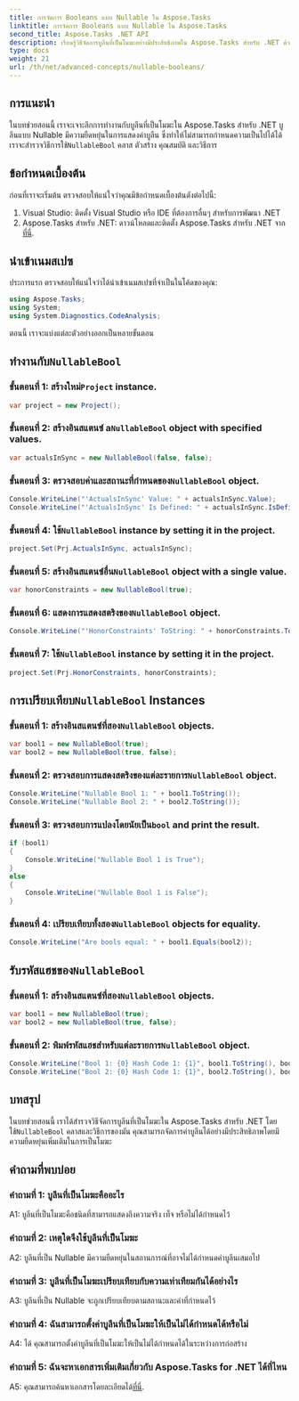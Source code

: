 ```yaml
---
title: การจัดการ Booleans แบบ Nullable ใน Aspose.Tasks
linktitle: การจัดการ Booleans แบบ Nullable ใน Aspose.Tasks
second_title: Aspose.Tasks .NET API
description: เรียนรู้วิธีจัดการบูลีนที่เป็นโมฆะอย่างมีประสิทธิภาพใน Aspose.Tasks สำหรับ .NET ด้วยบทช่วยสอนที่ครอบคลุมนี้ ฝึกฝนการใช้งานคลาส `NullableBool` และปรับปรุงการพัฒนา .NET ของคุณ
type: docs
weight: 21
url: /th/net/advanced-concepts/nullable-booleans/
---
```

## การแนะนำ

 ในบทช่วยสอนนี้ เราจะเจาะลึกการทำงานกับบูลีนที่เป็นโมฆะใน Aspose.Tasks สำหรับ .NET บูลีนแบบ Nullable มีความยืดหยุ่นในการแสดงค่าบูลีน ซึ่งทำให้ไม่สามารถกำหนดความเป็นไปได้ได้ เราจะสำรวจวิธีการใช้`NullableBool` คลาส ตัวสร้าง คุณสมบัติ และวิธีการ

## ข้อกำหนดเบื้องต้น

ก่อนที่เราจะเริ่มต้น ตรวจสอบให้แน่ใจว่าคุณมีข้อกำหนดเบื้องต้นดังต่อไปนี้:

1. Visual Studio: ติดตั้ง Visual Studio หรือ IDE ที่ต้องการอื่นๆ สำหรับการพัฒนา .NET
2.  Aspose.Tasks สำหรับ .NET: ดาวน์โหลดและติดตั้ง Aspose.Tasks สำหรับ .NET จาก[ที่นี่](https://releases.aspose.com/tasks/net/).

## นำเข้าเนมสเปซ

ประการแรก ตรวจสอบให้แน่ใจว่าได้นำเข้าเนมสเปซที่จำเป็นในโค้ดของคุณ:

```csharp
using Aspose.Tasks;
using System;
using System.Diagnostics.CodeAnalysis;


```

ตอนนี้ เราจะแบ่งแต่ละตัวอย่างออกเป็นหลายขั้นตอน

##  ทำงานกับ`NullableBool`

###  ขั้นตอนที่ 1: สร้างใหม่`Project` instance.

```csharp
var project = new Project();
```

###  ขั้นตอนที่ 2: สร้างอินสแตนซ์ a`NullableBool` object with specified values.

```csharp
var actualsInSync = new NullableBool(false, false);
```

###  ขั้นตอนที่ 3: ตรวจสอบค่าและสถานะที่กำหนดของ`NullableBool` object.

```csharp
Console.WriteLine("'ActualsInSync' Value: " + actualsInSync.Value);
Console.WriteLine("'ActualsInSync' Is Defined: " + actualsInSync.IsDefined);
```

###  ขั้นตอนที่ 4: ใช้`NullableBool` instance by setting it in the project.

```csharp
project.Set(Prj.ActualsInSync, actualsInSync);
```

###  ขั้นตอนที่ 5: สร้างอินสแตนซ์อื่น`NullableBool` object with a single value.

```csharp
var honorConstraints = new NullableBool(true);
```

### ขั้นตอนที่ 6: แสดงการแสดงสตริงของ`NullableBool` object.

```csharp
Console.WriteLine("'HonorConstraints' ToString: " + honorConstraints.ToString());
```

###  ขั้นตอนที่ 7: ใช้`NullableBool` instance by setting it in the project.

```csharp
project.Set(Prj.HonorConstraints, honorConstraints);
```

##  การเปรียบเทียบ`NullableBool` Instances

###  ขั้นตอนที่ 1: สร้างอินสแตนซ์ที่สอง`NullableBool` objects.

```csharp
var bool1 = new NullableBool(true);
var bool2 = new NullableBool(true, false);
```

###  ขั้นตอนที่ 2: ตรวจสอบการแสดงสตริงของแต่ละรายการ`NullableBool` object.

```csharp
Console.WriteLine("Nullable Bool 1: " + bool1.ToString());
Console.WriteLine("Nullable Bool 2: " + bool2.ToString());
```

###  ขั้นตอนที่ 3: ตรวจสอบการแปลงโดยนัยเป็น`bool` and print the result.

```csharp
if (bool1)
{
    Console.WriteLine("Nullable Bool 1 is True");
}
else
{
    Console.WriteLine("Nullable Bool 1 is False");
}
```

###  ขั้นตอนที่ 4: เปรียบเทียบทั้งสอง`NullableBool` objects for equality.

```csharp
Console.WriteLine("Are bools equal: " + bool1.Equals(bool2));
```

##  รับรหัสแฮชของ`NullableBool`

###  ขั้นตอนที่ 1: สร้างอินสแตนซ์ที่สอง`NullableBool` objects.

```csharp
var bool1 = new NullableBool(true);
var bool2 = new NullableBool(true, false);
```

###  ขั้นตอนที่ 2: พิมพ์รหัสแฮชสำหรับแต่ละรายการ`NullableBool` object.

```csharp
Console.WriteLine("Bool 1: {0} Hash Code 1: {1}", bool1.ToString(), bool1.GetHashCode());
Console.WriteLine("Bool 2: {0} Hash Code 1: {1}", bool2.ToString(), bool2.GetHashCode());
```

## บทสรุป

 ในบทช่วยสอนนี้ เราได้สำรวจวิธีจัดการบูลีนที่เป็นโมฆะใน Aspose.Tasks สำหรับ .NET โดยใช้`NullableBool` คลาสและวิธีการของมัน คุณสามารถจัดการค่าบูลีนได้อย่างมีประสิทธิภาพโดยมีความยืดหยุ่นเพิ่มเติมในการเป็นโมฆะ

## คำถามที่พบบ่อย

### คำถามที่ 1: บูลีนที่เป็นโมฆะคืออะไร

A1: บูลีนที่เป็นโมฆะคือชนิดที่สามารถแสดงถึงความจริง เท็จ หรือไม่ได้กำหนดไว้

### คำถามที่ 2: เหตุใดจึงใช้บูลีนที่เป็นโมฆะ

A2: บูลีนที่เป็น Nullable มีความยืดหยุ่นในสถานการณ์ที่อาจไม่ได้กำหนดค่าบูลีนเสมอไป

### คำถามที่ 3: บูลีนที่เป็นโมฆะเปรียบเทียบกับความเท่าเทียมกันได้อย่างไร

A3: บูลีนที่เป็น Nullable จะถูกเปรียบเทียบตามสถานะและค่าที่กำหนดไว้

### คำถามที่ 4: ฉันสามารถตั้งค่าบูลีนที่เป็นโมฆะให้เป็นไม่ได้กำหนดได้หรือไม่

A4: ได้ คุณสามารถตั้งค่าบูลีนที่เป็นโมฆะให้เป็นไม่ได้กำหนดได้ในระหว่างการก่อสร้าง

### คำถามที่ 5: ฉันจะหาเอกสารเพิ่มเติมเกี่ยวกับ Aspose.Tasks for .NET ได้ที่ไหน

 A5: คุณสามารถค้นหาเอกสารโดยละเอียดได้[ที่นี่](https://reference.aspose.com/tasks/net/).